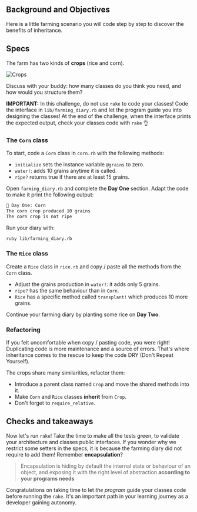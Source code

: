 ## Background and Objectives

Here is a little farming scenario you will code step by step to discover the benefits of inheritance.

## Specs

The farm has two kinds of **crops** (rice and corn).

![Crops](https://raw.githubusercontent.com/lewagon/fullstack-images/master/ruby/farming-diary/crops.svg?sanitize=true)

Discuss with your buddy: how many classes do you think you need, and how would you structure them?

**IMPORTANT:** In this challenge, do not use `rake` to code your classes! Code the interface in `lib/farming_diary.rb` and let the program guide you into designing the classes! At the end of the challenge, when the interface prints the expected output, check your classes code with `rake` 👌

### The `Corn` class

To start, code a `Corn` class in `corn.rb` with the following methods:
- `initialize` sets the instance variable `@grains` to zero.
- `water!`: adds 10 grains anytime it is called.
- `ripe?` returns true if there are at least 15 grains.

Open `farming_diary.rb` and complete the **Day One** section. Adapt the code to make it print the following output:

```bash
📝 Day One: Corn
The corn crop produced 10 grains
The corn crop is not ripe
```

Run your diary with:

```bash
ruby lib/farming_diary.rb
```

### The `Rice` class

Create a `Rice` class in `rice.rb` and copy / paste all the methods from the `Corn` class.
- Adjust the grains production in `water!`: it adds only 5 grains.
- `ripe?` has the same behaviour than in `Corn`.
- `Rice` has a specific method called `transplant!` which produces 10 more grains.

Continue your farming diary by planting some rice on **Day Two**.

### Refactoring

If you felt uncomfortable when copy / pasting code, you were right! Duplicating code is more maintenance and a source of errors. That's where inheritance comes to the rescue to keep the code DRY (Don't Repeat Yourself).

The crops share many similarities, refactor them:
- Introduce a parent class named `Crop` and move the shared methods into it.
- Make `Corn` and `Rice` classes **inherit** from `Crop`.
- Don't forget to `require_relative`.

## Checks and takeaways

Now let's run `rake`! Take the time to make all the tests green, to validate your architecture and classes public interfaces. If you wonder why we restrict some setters in the specs, it is because the farming diary did not require to add them! Remember **encapsulation**?

> Encapsulation is hiding by default the internal state or behaviour of an object, and exposing it with the right level of abstraction **according to your programs needs**

Congratulations on taking time to let _the program_ guide your classes code before running the `rake`. It's an important path in your learning journey as a developer gaining autonomy.
